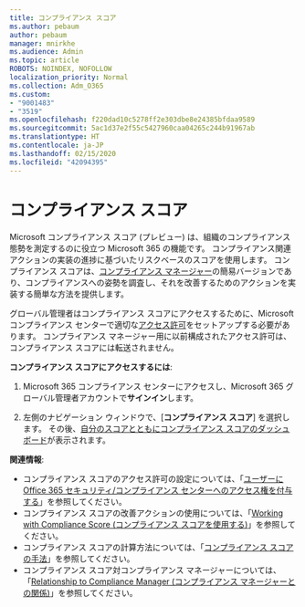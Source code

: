 ```yaml
---
title: コンプライアンス スコア
ms.author: pebaum
author: pebaum
manager: mnirkhe
ms.audience: Admin
ms.topic: article
ROBOTS: NOINDEX, NOFOLLOW
localization_priority: Normal
ms.collection: Adm_O365
ms.custom:
- "9001483"
- "3519"
ms.openlocfilehash: f220dad10c5278ff2e303dbe8e24385bfdaa9589
ms.sourcegitcommit: 5ac1d37e2f55c5427960caa04265c244b91967ab
ms.translationtype: HT
ms.contentlocale: ja-JP
ms.lasthandoff: 02/15/2020
ms.locfileid: "42094395"
---
```

# <a name="compliance-score"></a>コンプライアンス スコア

Microsoft コンプライアンス スコア (プレビュー) は、組織のコンプライアンス態勢を測定するのに役立つ Microsoft 365 の機能です。 コンプライアンス関連アクションの実装の進捗に基づいたリスクベースのスコアを使用します。   コンプライアンス スコアは、[コンプライアンス マネージャー](https://docs.microsoft.com/ja-JP/microsoft-365/compliance/compliance-manager-overview)の簡易バージョンであり、コンプライアンスへの姿勢を調査し、それを改善するためのアクションを実装する簡単な方法を提供します。 

グローバル管理者はコンプライアンス スコアにアクセスするために、Microsoft コンプライアンス センターで適切な[アクセス許可](https://docs.microsoft.com/ja-JP/microsoft-365/security/office-365-security/permissions-in-the-security-and-compliance-center)をセットアップする必要があります。  コンプライアンス マネージャー用に以前構成されたアクセス許可は、コンプライアンス スコアには転送されません。

**コンプライアンス スコアにアクセスするには**:

1. Microsoft 365 コンプライアンス センターにアクセスし、Microsoft 365 グローバル管理者アカウントで**サインイン**します。

2. 左側のナビゲーション ウィンドウで、[**コンプライアンス スコア**] を選択します。 その後、[自分のスコアとともにコンプライアンス スコアのダッシュボード](https://docs.microsoft.com/ja-JP/microsoft-365/compliance/compliance-score-setup#understand-the-compliance-score-dashboard)が表示されます。
 

**関連情報**:

- コンプライアンス スコアのアクセス許可の設定については、「[ユーザーに Office 365 セキュリティ/コンプライアンス センターへのアクセス権を付与する](https://docs.microsoft.com/ja-JP/microsoft-365/security/office-365-security/grant-access-to-the-security-and-compliance-center)」を参照してください。
- コンプライアンス スコアの改善アクションの使用については、「[Working with Compliance Score (コンプライアンス スコアを使用する)](https://docs.microsoft.com/ja-JP/microsoft-365/compliance/working-with-compliance-score)」を参照してください。
- コンプライアンス スコアの計算方法については、「[コンプライアンス スコアの手法](https://docs.microsoft.com/ja-JP/microsoft-365/compliance/compliance-score-methodology)」を参照してください。
- コンプライアンス スコア対コンプライアンス マネージャーについては、「[Relationship to Compliance Manager (コンプライアンス マネージャーとの関係)](https://docs.microsoft.com/ja-JP/microsoft-365/compliance/compliance-score#relationship-to-compliance-manager)」を参照してください。

